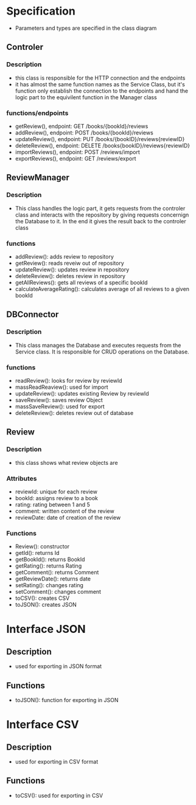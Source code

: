 
# Specification

- Parameters and types are specified in the class diagram

## Controler

### Description

- this class is responsible for the HTTP connection and the endpoints
- it has almost the same function names as the Service Class, but it's function only establish the connection to the endpoints and hand the logic part to the equivilent function in the Manager class

### functions/endpoints
- getReview(), endpoint: GET /books/{bookId}/reviews
- addReview(), endpoint: POST /books/{bookId}/reviews
- updateReview(), endpoint: PUT /books/{bookID}/reviews{reviewID}
- deleteReview(), endpoint: DELETE /books{bookID}/reviews{reviewID}
- importReviews(), endpoint: POST /reviews/import
- exportReviews(), endpoint: GET /reviews/export


## ReviewManager

### Description

- This class handles the logic part, it gets requests from the controler class and interacts with the repository by giving requests concernign the Database to it. In the end it gives the result back to the controler class

### functions

- addReview(): adds review to repository
- getReview(): reads reveiw out of repository
- updateReview(): updates review in repository
- deleteReview(): deletes review in repository
- getAllReviews(): gets all reviews of a specific bookId
- calculateAverageRating(): calculates average of all reviews to a given bookId


## DBConnector

### Description

- This class manages the Database and executes requests from the Service class. It is responsible for CRUD operations on the Database.

### functions

- readReview(): looks for review by reviewId
- massReadReaview(): used for import
- updateReview(): updates existing Review by reviewId
- saveReview(): saves review Object
- massSaveReview(): used for export
- deleteReview(): deletes review out of database


## Review

### Description

- this class shows what review objects are

### Attributes

- reviewId: unique for each review
- bookId: assigns review to a book
- rating: rating between 1 and 5
- comment: written content of the review
- reviewDate: date of creation of the review

### Functions

- Review(): constructor
- getId(): returns Id
- getBookId(): returns BookId
- getRating(): returns Rating
- getComment(): returns Comment
- getReviewDate(): returns date
- setRating(): changes rating
- setComment(): changes comment
- toCSV(): creates CSV
- toJSON(): creates JSON


# Interface JSON

## Description

- used for exporting in JSON format

## Functions

- toJSON(): function for exporting in JSON

# Interface CSV

## Description

- used for exporting in CSV format

## Functions

- toCSV(): used for exporting in CSV